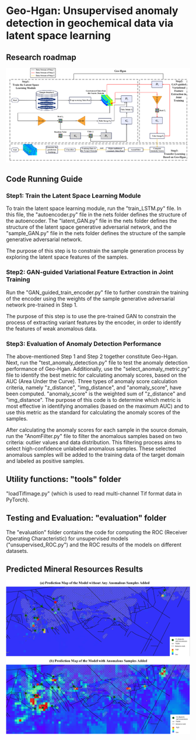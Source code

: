 # Geo-Hgan: Unsupervised anomaly detection in geochemical data via latent space learning

## Research roadmap
![Research roadmap](figs/roadmap.jpg)

## Code Running Guide

### Step1: Train the Latent Space Learning Module
To train the latent space learning module, run the "train_LSTM.py" file. In this file, the "autoencoder.py" file in the nets folder defines the structure of the autoencoder. The "latent_GAN.py" file in the nets folder defines the structure of the latent space generative adversarial network, and the "sample_GAN.py" file in the nets folder defines the structure of the sample generative adversarial network.

The purpose of this step is to constrain the sample generation process by exploring the latent space features of the samples.

### Step2: GAN-guided Variational Feature Extraction in Joint Training
Run the "GAN_guided_train_encoder.py" file to further constrain the training of the encoder using the weights of the sample generative adversarial network  pre-trained in Step 1.

The purpose of this step is to use the pre-trained GAN to constrain the process of extracting variant features by the encoder, in order to identify the features of weak anomalous data.

### Step3: Evaluation of Anomaly Detection Performance
The above-mentioned Step 1 and Step 2 together constitute Geo-Hgan. Next, run the "test_anomaly_detection.py" file to test the anomaly detection performance of Geo-Hgan. Additionally, use the "select_anomaly_metric.py" file to identify the best metric for calculating anomaly scores, based on the AUC (Area Under the Curve). Three types of anomaly score calculation criteria, namely "z_distance", "img_distance", and "anomaly_score", have been computed. "anomaly_score" is the weighted sum of "z_distance" and "img_distance". The purpose of this code is to determine which metric is most effective in identifying anomalies (based on the maximum AUC) and to use this metric as the standard for calculating the anomaly scores of the samples.

After calculating the anomaly scores for each sample in the source domain, run the "AnomFilter.py" file to filter the anomalous samples based on two criteria: outlier values and data distribution. This filtering process aims to select high-confidence unlabeled anomalous samples. These selected anomalous samples will be added to the training data of the target domain and labeled as positive samples.

## Utility functions: "tools" folder
"loadTifImage.py" (which is used to read multi-channel Tif format data in PyTorch).

## Testing and Evaluation: "evaluation" folder
The "evaluation" folder contains the code for computing the ROC (Receiver Operating Characteristic) for unsupervised models ("unsupervised_ROC.py") and the ROC results of the models on different datasets.

## Predicted Mineral Resources Results
![Predicted Mineral Resources Results](figs/heatmap.jpg)
